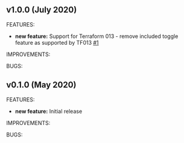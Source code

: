 ## v1.0.0 (July 2020)

FEATURES: 
* **new feature:**  Support for Terraform 013 - remove included toggle feature as supported by TF013 [#1](https://github.com/aztfmod/terraform-azurerm-caf-azure-bastion/issues/1)

IMPROVEMENTS:

BUGS:
## v0.1.0 (May 2020)

FEATURES: 
* **new feature:**  Initial release

IMPROVEMENTS:

BUGS: